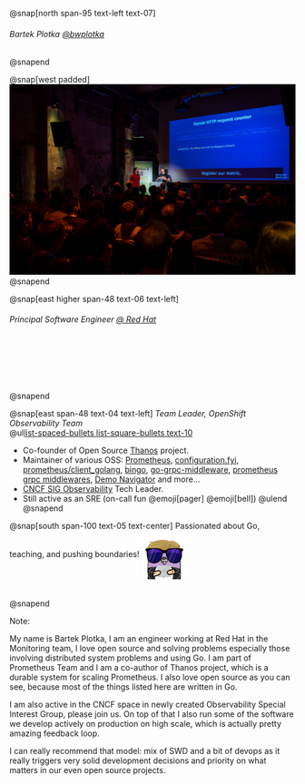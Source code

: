 @snap[north span-95 text-left text-07]
###### Bartek Plotka [@bwplotka](https://bwplotka.dev)

@snapend

@snap[west padded]
![width=480, shadow](assets/images/about.compressed.jpg)
@snapend

@snap[east higher span-48 text-06 text-left]
###### Principal Software Engineer [@ Red Hat](https://http://redhat.com/)
<br/><br/><br/><br/><br/>
@snapend

@snap[east span-48 text-04 text-left]
_Team Leader, OpenShift Observability Team_ 
<br/>
@ul[list-spaced-bullets list-square-bullets text-10](false)
* Co-founder of Open Source [Thanos](https://thanos.io) project.
* Maintainer of various OSS: [Prometheus](https://prometheus.io), [configuration.fyi](https://configuration.fyi), [prometheus/client_golang](https://github.com/prometheus/client_golang), [bingo](https://github.com/bwplotka/bingo), [go-grpc-middleware](https://github.com/grpc-ecosystem/go-grpc-middleware), [prometheus grpc middlewares](https://github.com/grpc-ecosystem/go-grpc-prometheus), [Demo Navigator](https://github.com/bwplotka/demo-nav) and more...
* [CNCF SIG Observability](https://github.com/cncf/sig-observability) Tech Leader. 
* Still active as an SRE (on-call fun @emoji[pager] @emoji[bell])
@ulend
@snapend

@snap[south span-100 text-05 text-center]
Passionated about Go, teaching, and pushing boundaries! <img style="width:80px;vertical-align:middle;display:inline;" src="assets/images/slides/gopherme.png"/>
<br/><br/><br/>
@snapend

Note:

My name is Bartek Plotka, I am an engineer working at Red Hat in the Monitoring team, I love open source and solving problems
especially those involving distributed system problems and using Go.
I am part of Prometheus Team and I am a co-author of Thanos project, which is a durable system for scaling Prometheus. I also love
open source as you can see, because most of the things listed here are written in Go.

I am also active in the CNCF space in newly created Observability Special Interest Group, please join us. On top of that I also run some of the software we develop actively
on production on high scale, which is actually pretty amazing feedback loop.
 
I can really recommend that model: mix of SWD and a bit of devops as it really triggers very solid development
decisions and priority on what matters in our even open source projects. 
